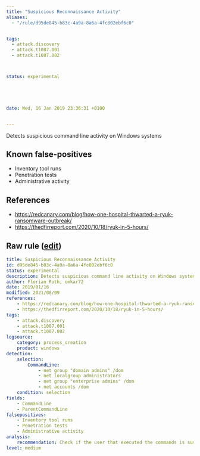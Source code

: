 ```yaml
---
title: "Suspicious Reconnaissance Activity"
aliases:
  - "/rule/d95de845-b83c-4a9a-8a6a-4fc802ebf6c0"


tags:
  - attack.discovery
  - attack.t1087.001
  - attack.t1087.002



status: experimental





date: Wed, 16 Jan 2019 23:36:31 +0100


---
```


Detects suspicious command line activity on Windows systems

<!--more-->


## Known false-positives

* Inventory tool runs
* Penetration tests
* Administrative activity



## References

* https://redcanary.com/blog/how-one-hospital-thwarted-a-ryuk-ransomware-outbreak/
* https://thedfirreport.com/2020/10/18/ryuk-in-5-hours/


## Raw rule ([edit](https://github.com/SigmaHQ/sigma/edit/master/rules/windows/process_creation/proc_creation_win_susp_recon_activity.yml))
```yaml
title: Suspicious Reconnaissance Activity
id: d95de845-b83c-4a9a-8a6a-4fc802ebf6c0
status: experimental
description: Detects suspicious command line activity on Windows systems
author: Florian Roth, omkar72
date: 2019/01/16
modified: 2021/08/09
references:
    - https://redcanary.com/blog/how-one-hospital-thwarted-a-ryuk-ransomware-outbreak/
    - https://thedfirreport.com/2020/10/18/ryuk-in-5-hours/
tags:
    - attack.discovery
    - attack.t1087.001
    - attack.t1087.002
logsource:
    category: process_creation
    product: windows
detection:
    selection:
        CommandLine:
            - net group "domain admins" /dom
            - net localgroup administrators
            - net group "enterprise admins" /dom
            - net accounts /dom
    condition: selection
fields:
    - CommandLine
    - ParentCommandLine
falsepositives:
    - Inventory tool runs
    - Penetration tests
    - Administrative activity
analysis:
    recommendation: Check if the user that executed the commands is suspicious (e.g. service accounts, LOCAL_SYSTEM)
level: medium

```
